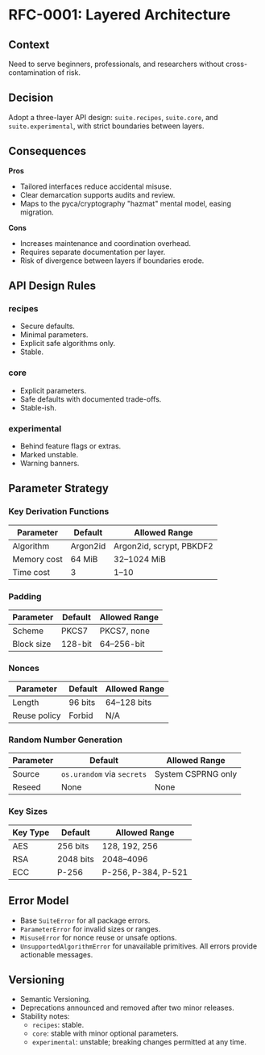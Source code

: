 # RFC-0001: Layered Architecture

## Context

Need to serve beginners, professionals, and researchers without cross-contamination of risk.

## Decision

Adopt a three-layer API design: `suite.recipes`, `suite.core`, and `suite.experimental`, with strict boundaries between layers.

## Consequences

**Pros**

- Tailored interfaces reduce accidental misuse.
- Clear demarcation supports audits and review.
- Maps to the pyca/cryptography "hazmat" mental model, easing migration.

**Cons**

- Increases maintenance and coordination overhead.
- Requires separate documentation per layer.
- Risk of divergence between layers if boundaries erode.

## API Design Rules

### recipes

- Secure defaults.
- Minimal parameters.
- Explicit safe algorithms only.
- Stable.

### core

- Explicit parameters.
- Safe defaults with documented trade-offs.
- Stable-ish.

### experimental

- Behind feature flags or extras.
- Marked unstable.
- Warning banners.

## Parameter Strategy

### Key Derivation Functions

| Parameter | Default | Allowed Range |
|---------------|----------|-------------------------|
| Algorithm | Argon2id | Argon2id, scrypt, PBKDF2|
| Memory cost | 64 MiB | 32–1024 MiB |
| Time cost | 3 | 1–10 |

### Padding

| Parameter | Default | Allowed Range |
|-------------|---------|----------------------|
| Scheme | PKCS7 | PKCS7, none |
| Block size | 128-bit | 64–256-bit |

### Nonces

| Parameter | Default | Allowed Range |
|--------------|-----------|---------------|
| Length | 96 bits | 64–128 bits |
| Reuse policy | Forbid | N/A |

### Random Number Generation

| Parameter | Default | Allowed Range |
|-------------|----------------------------|-------------------------|
| Source | `os.urandom` via `secrets` | System CSPRNG only |
| Reseed | None | None |

### Key Sizes

| Key Type | Default | Allowed Range |
|----------|------------|------------------|
| AES | 256 bits | 128, 192, 256 |
| RSA | 2048 bits | 2048–4096 |
| ECC | P-256 | P-256, P-384, P-521 |

## Error Model

- Base `SuiteError` for all package errors.
- `ParameterError` for invalid sizes or ranges.
- `MisuseError` for nonce reuse or unsafe options.
- `UnsupportedAlgorithmError` for unavailable primitives.
  All errors provide actionable messages.

## Versioning

- Semantic Versioning.
- Deprecations announced and removed after two minor releases.
- Stability notes:
  - `recipes`: stable.
  - `core`: stable with minor optional parameters.
  - `experimental`: unstable; breaking changes permitted at any time.

